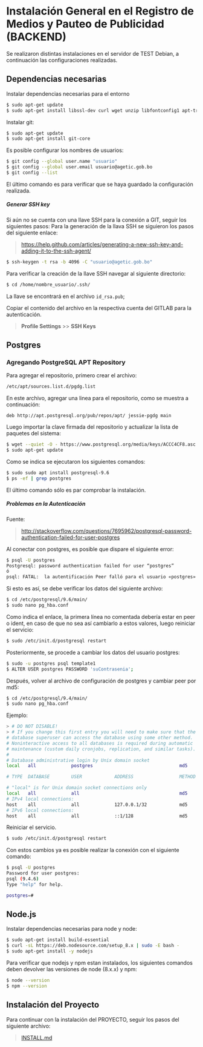 # Instalación General en el Registro de Medios y Pauteo de Publicidad (BACKEND)

Se realizaron distintas instalaciones en el servidor de TEST Debian, a continuación las configuraciones realizadas.

## Dependencias necesarias

Instalar dependencias necesarias para el entorno
```sh
$ sudo apt-get update
$ sudo apt-get install libssl-dev curl wget unzip libfontconfig1 apt-transport-https ca-certificates
```

Instalar git:
```sh
$ sudo apt-get update
$ sudo apt-get install git-core
```
Es posible configurar los nombres de usuarios:
```sh
$ git config --global user.name "usuario"
$ git config --global user.email usuario@agetic.gob.bo
$ git config --list

```

El último comando es para verificar que se haya guardado la configuración realizada.

##### Generar SSH key
Si aún no se cuenta con una llave SSH para la conexión a GIT, seguir los siguientes pasos:
Para la generación de la llava SSH se siguieron los pasos del siguiente enlace:
> https://help.github.com/articles/generating-a-new-ssh-key-and-adding-it-to-the-ssh-agent/

```sh
$ ssh-keygen -t rsa -b 4096 -C "usuario@agetic.gob.bo"
```

Para verificar la creación de la llave SSH navegar al siguiente directorio:
```sh
$ cd /home/nombre_usuario/.ssh/
```

La llave se encontrará en el archivo `id_rsa.pub`;

Copiar el contenido del archivo en la respectiva cuenta del GITLAB para la autenticación.

> **Profile Settings** >> **SSH Keys**


## Postgres

### Agregando PostgreSQL APT Repository

Para agregar el repositorio, primero crear el archivo:
```sh
/etc/apt/sources.list.d/pgdg.list
```
En este archivo, agregar una linea para el repositorio, como se muestra a continuación:

```
deb http://apt.postgresql.org/pub/repos/apt/ jessie-pgdg main
```
Luego importar la clave firmada del repositorio y actualizar la lista de paquetes del sistema:

```sh
$ wget --quiet -O - https://www.postgresql.org/media/keys/ACCC4CF8.asc | sudo apt-key add -
$ sudo apt-get update
```

Como se indica se ejecutaron los siguientes comandos:
```sh
$ sudo sudo apt install postgresql-9.6
$ ps -ef | grep postgres
```
El último comando sólo es par comprobar la instalación.

##### Problemas en la Autenticación
Fuente:
> http://stackoverflow.com/questions/7695962/postgresql-password-authentication-failed-for-user-postgres

Al conectar con postgres, es posible que dispare el siguiente error:
```sh
$ psql -U postgres
Postgresql: password authentication failed for user “postgres”
ó
psql: FATAL:  la autentificación Peer falló para el usuario «postgres»
```
Si esto es así, se debe verificar los datos del siguiente archivo:
```sh
$ cd /etc/postgresql/9.6/main/
$ sudo nano pg_hba.conf
```
Como indica el enlace, la primera línea no comentada debería estar en peer o ident, en caso de que no sea así cambiarlo a estos valores, luego reiniciar el servicio:
```sh
$ sudo /etc/init.d/postgresql restart
```
Posteriormente, se procede a cambiar los datos del usuario postgres:
```sh
$ sudo -u postgres psql template1
$ ALTER USER postgres PASSWORD 'suContrasenia';
```
Después, volver al archivo de configuración de postgres y cambiar peer por md5:
```sh
$ cd /etc/postgresql/9.4/main/
$ sudo nano pg_hba.conf
```
Ejemplo:
```sh
> # DO NOT DISABLE!
> # If you change this first entry you will need to make sure that the
# database superuser can access the database using some other method.
# Noninteractive access to all databases is required during automatic
# maintenance (custom daily cronjobs, replication, and similar tasks).
#
# Database administrative login by Unix domain socket
local   all             postgres                                md5

# TYPE  DATABASE        USER            ADDRESS                 METHOD

# "local" is for Unix domain socket connections only
local   all             all                                     md5
# IPv4 local connections:
host    all             all             127.0.0.1/32            md5
# IPv6 local connections:
host    all             all             ::1/128                 md5
```
Reiniciar el servicio.
```sh
$ sudo /etc/init.d/postgresql restart
```
Con estos cambios ya es posible realizar la conexión con el siguiente comando:
```sh
$ psql -U postgres
Password for user postgres:
psql (9.4.6)
Type "help" for help.

postgres=#
```


## Node.js

Instalar dependencias necesarias para node y node:
```sh
$ sudo apt-get install build-essential
$ curl -sL https://deb.nodesource.com/setup_8.x | sudo -E bash -
$ sudo apt-get install -y nodejs
```

Para verificar que nodejs y npm estan instalados, los siguientes comandos deben devolver las versiones de node (8.x.x) y npm:
```sh
$ node --version
$ npm --version
```


## Instalación del Proyecto

Para continuar con la instalación del PROYECTO, seguir los pasos del siguiente archivo:

> [INSTALL.md](INSTALL.md)
